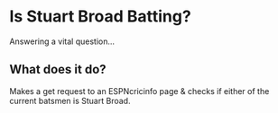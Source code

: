 # Is Stuart Broad Batting?
Answering a vital question...
## What does it do?
Makes a get request to an ESPNcricinfo page & checks if either of the current batsmen is Stuart Broad.